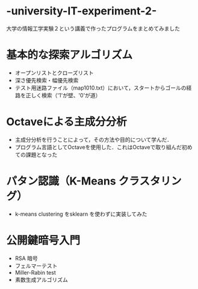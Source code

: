 # -university-IT-experiment-2-
大学の情報工学実験２という講義で作ったプログラムをまとめてみました

# 基本的な探索アルゴリズム 
- オープンリストとクローズリスト
- 深さ優先検索・幅優先検索
- テスト用迷路ファイル（map1010.txt）において，スタートからゴールの経路を正しく検索（'1'が壁、'0'が道）

# Octaveによる主成分分析 
- 主成分分析を行うことによって，その方法や目的について学んだ．
- プログラム言語としてOctaveを使用した．これはOctaveで取り組んだ初めての課題となった

# パタン認識（K-Means クラスタリング） 
- k-means clustering をsklearn を使わずに実装してみた

# 公開鍵暗号入門 
- RSA 暗号
- フェルマーテスト
- Miller-Rabin test
- 素数生成アルゴリズム
